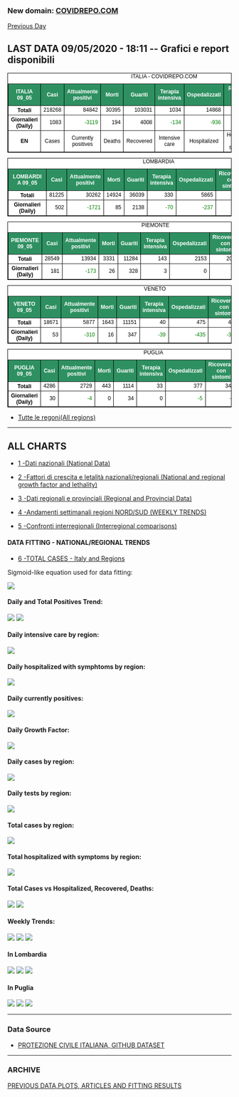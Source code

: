 <!-- start -->
### New domain: <a href="https://www.covidrepo.com/">COVIDREPO.COM</a>
[Previous Day](/index_08_05.md)
## LAST DATA 09/05/2020 - 18:11 -- Grafici e report disponibili

<table style=" color:black; font-size:12; font-family:arial; text-align:center; " cellpadding="2.5" cellspacing="0" border="1" bordercolor="black" bgcolor="#FFFFFF">
<caption>ITALIA - COVIDREPO.COM</caption>
<tr style="color:#FFFFFF;background:#2E9061">
<th>ITALIA 09_05</th>
<th>Casi</th>
<th>Attualmente positivi</th>
<th>Morti</th>
<th>Guariti</th>
<th>Terapia intensiva</th>
<th>Ospedalizzati</th>
<th>Ricoverati con sintomi</th>
<th>Isolamento domiciliare</th>
<th>Tamponi</th>
</tr>
<tr>
<th>Totali</th>
<td align="right"> 218268</td>
<td align="right"> 84842</td>
<td align="right"> 30395</td>
<td align="right"> 103031</td>
<td align="right"> 1034</td>
<td align="right"> 14868</td>
<td align="right"> 13834</td>
<td align="right"> 69974</td>
<td align="right"> 2514234</td>
</tr>
<tr>
<th>Giornalieri (Daily)</th>
<td align="right"> 1083</td>
<td align="right" style=" color:green; "> -3119</td>
<td align="right"> 194</td>
<td align="right"> 4008</td>
<td align="right" style=" color:green; "> -134</td>
<td align="right" style=" color:green; "> -936</td>
<td align="right" style=" color:green; "> -802</td>
<td align="right" style=" color:green; "> -2183</td>
<td align="right"> 69171</td>
</tr>
<tr>
<th>EN</th>
<td>Cases</td>
<td>Currently positives</td>
<td>Deaths</td>
<td>Recovered</td>
<td>Intensive care</td>
<td>Hospitalized</td>
<td>Hospitalized with symptoms</td>
<td>Home isolation</td>
<td>Tests</td>
</tr>
</table>

<table style=" color:black; font-size:12; font-family:arial; text-align:center; " cellpadding="2.5" cellspacing="0" border="1" bordercolor="black" bgcolor="#FFFFFF">
<caption>LOMBARDIA</caption>
<tr style="color:#FFFFFF;background:#2E9061">
<th>LOMBARDIA 09_05</th>
<th>Casi</th>
<th>Attualmente positivi</th>
<th>Morti</th>
<th>Guariti</th>
<th>Terapia intensiva</th>
<th>Ospedalizzati</th>
<th>Ricoverati con sintomi</th>
<th>Isolamento domiciliare</th>
<th>Tamponi</th>
</tr>
<tr>
<th>Totali</th>
<td align="right"> 81225</td>
<td align="right"> 30262</td>
<td align="right"> 14924</td>
<td align="right"> 36039</td>
<td align="right"> 330</td>
<td align="right"> 5865</td>
<td align="right"> 5535</td>
<td align="right"> 24397</td>
<td align="right"> 477765</td>
</tr>
<tr>
<th>Giornalieri (Daily)</th>
<td align="right"> 502</td>
<td align="right" style=" color:green; "> -1721</td>
<td align="right"> 85</td>
<td align="right"> 2138</td>
<td align="right" style=" color:green; "> -70</td>
<td align="right" style=" color:green; "> -237</td>
<td align="right" style=" color:green; "> -167</td>
<td align="right" style=" color:green; "> -1484</td>
<td align="right"> 11478</td>
</tr>
</table>

<table style=" color:black; font-size:12; font-family:arial; text-align:center; " cellpadding="2.5" cellspacing="0" border="1" bordercolor="black" bgcolor="#FFFFFF">
<caption>PIEMONTE</caption>
<tr style="color:#FFFFFF;background:#2E9061">
<th>PIEMONTE 09_05</th>
<th>Casi</th>
<th>Attualmente positivi</th>
<th>Morti</th>
<th>Guariti</th>
<th>Terapia intensiva</th>
<th>Ospedalizzati</th>
<th>Ricoverati con sintomi</th>
<th>Isolamento domiciliare</th>
<th>Tamponi</th>
</tr>
<tr>
<th>Totali</th>
<td align="right"> 28549</td>
<td align="right"> 13934</td>
<td align="right"> 3331</td>
<td align="right"> 11284</td>
<td align="right"> 143</td>
<td align="right"> 2153</td>
<td align="right"> 2010</td>
<td align="right"> 11781</td>
<td align="right"> 205800</td>
</tr>
<tr>
<th>Giornalieri (Daily)</th>
<td align="right"> 181</td>
<td align="right" style=" color:green; "> -173</td>
<td align="right"> 26</td>
<td align="right"> 328</td>
<td align="right"> 3</td>
<td align="right"> 0</td>
<td align="right" style=" color:green; "> -3</td>
<td align="right" style=" color:green; "> -173</td>
<td align="right"> 4617</td>
</tr>
</table>

<table style=" color:black; font-size:12; font-family:arial; text-align:center; " cellpadding="2.5" cellspacing="0" border="1" bordercolor="black" bgcolor="#FFFFFF">
<caption>VENETO</caption>
<tr style="color:#FFFFFF;background:#2E9061">
<th>VENETO 09_05</th>
<th>Casi</th>
<th>Attualmente positivi</th>
<th>Morti</th>
<th>Guariti</th>
<th>Terapia intensiva</th>
<th>Ospedalizzati</th>
<th>Ricoverati con sintomi</th>
<th>Isolamento domiciliare</th>
<th>Tamponi</th>
</tr>
<tr>
<th>Totali</th>
<td align="right"> 18671</td>
<td align="right"> 5877</td>
<td align="right"> 1643</td>
<td align="right"> 11151</td>
<td align="right"> 40</td>
<td align="right"> 475</td>
<td align="right"> 435</td>
<td align="right"> 5402</td>
<td align="right"> 432114</td>
</tr>
<tr>
<th>Giornalieri (Daily)</th>
<td align="right"> 53</td>
<td align="right" style=" color:green; "> -310</td>
<td align="right"> 16</td>
<td align="right"> 347</td>
<td align="right" style=" color:green; "> -39</td>
<td align="right" style=" color:green; "> -435</td>
<td align="right" style=" color:green; "> -396</td>
<td align="right"> 125</td>
<td align="right"> 11165</td>
</tr>
</table>

<table style=" color:black; font-size:12; font-family:arial; text-align:center; " cellpadding="2.5" cellspacing="0" border="1" bordercolor="black" bgcolor="#FFFFFF">
<caption>PUGLIA</caption>
<tr style="color:#FFFFFF;background:#2E9061">
<th>PUGLIA 09_05</th>
<th>Casi</th>
<th>Attualmente positivi</th>
<th>Morti</th>
<th>Guariti</th>
<th>Terapia intensiva</th>
<th>Ospedalizzati</th>
<th>Ricoverati con sintomi</th>
<th>Isolamento domiciliare</th>
<th>Tamponi</th>
</tr>
<tr>
<th>Totali</th>
<td align="right"> 4286</td>
<td align="right"> 2729</td>
<td align="right"> 443</td>
<td align="right"> 1114</td>
<td align="right"> 33</td>
<td align="right"> 377</td>
<td align="right"> 344</td>
<td align="right"> 2352</td>
<td align="right"> 76643</td>
</tr>
<tr>
<th>Giornalieri (Daily)</th>
<td align="right"> 30</td>
<td align="right" style=" color:green; "> -4</td>
<td align="right"> 0</td>
<td align="right"> 34</td>
<td align="right"> 0</td>
<td align="right" style=" color:green; "> -5</td>
<td align="right" style=" color:green; "> -5</td>
<td align="right"> 1</td>
<td align="right"> 1919</td>
</tr>
</table>


- [Tutte le regoni(All regions)](/Tables/regionsTable_09_05.md)

---

## ALL CHARTS

- [1 -Dati nazionali (National Data)](/RUN_09_05/RUN0/RUN.html)

- [2 -Fattori di crescita e letalità nazionali/regionali (National and regional growth factor and lethality)](/RUN_09_05/RUN6/RUN.html)

- [3 -Dati regionali e provinciali (Regional and Provincial Data)](/RUN_09_05/RUN2/RUN.html)

- [4 -Andamenti settimanali regioni NORD/SUD (WEEKLY TRENDS)](/RUN_09_05/RUN5/RUN.html)

- [5 -Confronti interregionali (Interregional comparisons)](/RUN_09_05/RUN4/RUN.html)

#### DATA FITTING - NATIONAL/REGIONAL TRENDS

- [6 -TOTAL CASES - Italy and Regions](/RUN_09_05/RUN1/RUN.html)

Sigmoid-like equation used for data fitting:

<img src="https://latex.codecogs.com/svg.latex?Sig = \frac{a}{e^{b(x+c)} + a1e^{b1(x+c1)} - d}" border="0"/>

#### Daily and Total Positives Trend:
<img src="https://marcelchiarello.github.io/showdata/RUN_09_05/RUN1/RUN_DATA_FIT_TOTAL_CASES_ITALY_REGIONS_01.png">
<img src="https://marcelchiarello.github.io/showdata/RUN_09_05/RUN1/RUN_DATA_FIT_TOTAL_CASES_ITALY_REGIONS_02.png">

#### Daily intensive care by region:
<img src="https://marcelchiarello.github.io/showdata/RUN_09_05/RUN4/RUN_INTEREGION_13.png">

#### Daily hospitalized with symphtoms by region:
<img src="https://marcelchiarello.github.io/showdata/RUN_09_05/RUN4/RUN_INTEREGION_14.png">

#### Daily currently positives:
<img src="https://marcelchiarello.github.io/showdata/RUN_09_05/RUN4/RUN_INTEREGION_15.png">

#### Daily Growth Factor:
<img src="https://marcelchiarello.github.io/showdata/RUN_09_05/RUN6/RUN_FACTORS_01.png">

#### Daily cases by region:
<img src="https://marcelchiarello.github.io/showdata/RUN_09_05/RUN4/RUN_INTEREGION_11.png">

#### Daily tests by region:
<img src="https://marcelchiarello.github.io/showdata/RUN_09_05/RUN4/RUN_INTEREGION_12.png">

#### Total cases by region:
<img src="https://marcelchiarello.github.io/showdata/RUN_09_05/RUN4/RUN_INTEREGION_01.png">

#### Total hospitalized with symptoms by region:
<img src="https://marcelchiarello.github.io/showdata/RUN_09_05/RUN4/RUN_INTEREGION_05.png">

#### Total Cases vs Hospitalized, Recovered, Deaths:
<img src="https://marcelchiarello.github.io/showdata/RUN_09_05/RUN0/RUN_DATA_ITALIA_01.png">


<img src="https://marcelchiarello.github.io/showdata/RUN_09_05/RUN0/RUN_DATA_ITALIA_04.png">

#### Weekly Trends:
<img src="https://marcelchiarello.github.io/showdata/RUN_09_05/RUN5/RUN_NEWTRENDS_01.png">
<img src="https://marcelchiarello.github.io/showdata/RUN_09_05/RUN5/RUN_NEWTRENDS_02.png">
<img src="https://marcelchiarello.github.io/showdata/RUN_09_05/RUN5/RUN_NEWTRENDS_03.png">


#### In Lombardia
<img src="https://marcelchiarello.github.io/showdata/RUN_09_05/RUN2/RUN_DATA_PROVINCE_08.png">
<img src="https://marcelchiarello.github.io/showdata/RUN_09_05/RUN1/RUN_DATA_FIT_TOTAL_CASES_ITALY_REGIONS_05.png">
<img src="https://marcelchiarello.github.io/showdata/RUN_09_05/RUN1/RUN_DATA_FIT_TOTAL_CASES_ITALY_REGIONS_06.png">

#### In Puglia
<img src="https://marcelchiarello.github.io/showdata/RUN_09_05/RUN2/RUN_DATA_PROVINCE_01.png">
<img src="https://marcelchiarello.github.io/showdata/RUN_09_05/RUN1/RUN_DATA_FIT_TOTAL_CASES_ITALY_REGIONS_03.png">
<img src="https://marcelchiarello.github.io/showdata/RUN_09_05/RUN1/RUN_DATA_FIT_TOTAL_CASES_ITALY_REGIONS_04.png">

---

### Data Source

- [PROTEZIONE CIVILE ITALIANA, GITHUB DATASET](https://github.com/pcm-dpc/COVID-19)

---

### ARCHIVE
[PREVIOUS DATA,PLOTS, ARTICLES AND FITTING RESULTS](/archive.md)
